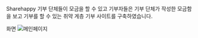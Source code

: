 Sharehappy
기부 단체들이 모금을 할 수 있고 기부자들은 기부 단체가 작성한 모금함을 보고 기부를 할 수 있는 취약 게층 기부 사이트를 구축하였습니다.

화면
![메인페이지](https://github.com/sunghoon777/sharehappy/assets/62196474/f0c1ccf0-c1d2-4eda-955f-9d156f9b0394)

